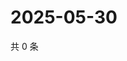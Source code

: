 # 2025-05-30

共 0 条

<!-- BEGIN ZHIHUQUESTIONS -->
<!-- 最后更新时间 Fri May 30 2025 10:29:22 GMT+0800 (China Standard Time) -->

<!-- END ZHIHUQUESTIONS -->
